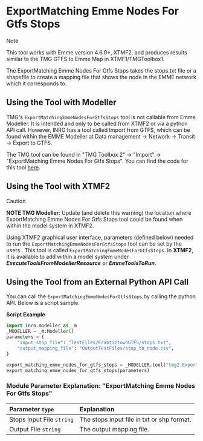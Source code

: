 # **ExportMatching Emme Nodes For Gtfs Stops**

> [!NOTE]
> This tool works with Emme version 4.6.0+, XTMF2, and produces results similar to the TMG GTFS to Emme Map in XTMF1/TMGToolbox1.

The ExportMatching Emme Nodes For Gtfs Stops takes the stops.txt file or a shapefile to create a mapping file that shows the node in
the EMME network which it corresponds to.

## **Using the Tool with Modeller**

TMG's `ExportMatchingEmmeNodesForGtfsStops` tool is not callable from Emme Modeller. It is intended and only to be called from XTMF2 or
via a python API call. However, INRO has a tool called Import from GTFS, which can be found within the EMME Modeller at Data management
-> Network -> Transit -> Export to GTFS.

The TMG tool can be found in "TMG Toolbox 2" -> "Import" -> "ExportMatching Emme Nodes For Gtfs Stops". You can find the code for this
tool [here](https://github.com/TravelModellingGroup/TMG.EMME/blob/master/TMG.EMME/TMGToolbox2/src/Export/export_matching_emme_nodes_for_gtfs_stops.py).

## **Using the Tool with XTMF2**

> [!CAUTION] 
> **NOTE TMG Modeller**: Update (and delete this warning) the location where ExportMatching Emme Nodes For Gtfs 
> Stops tool could be found when within the model system in XTMF2.

Using XTMF2 graphical user interface, parameters (defined below) needed to run the `ExportMatchingEmmeNodesForGtfsStops` tool can be set by the users
. This tool is called `ExportMatchingEmmeNodesForGtfsStops`. In **XTMF2**, it is available to add within a model system
under **_ExecuteToolsFromModellerResource_** or **_EmmeToolsToRun_**.

## **Using the Tool from an External Python API Call**

You can call the `ExportMatchingEmmeNodesForGtfsStops` by calling the python API. Below is a script sample.

**Script Example**

```python
import inro.modeller as _m
_MODELLER = _m.Modeller()
parameters = {
    "input_stop_file": "TestFiles/FrabtiztownGTFS/stops.txt",
    "output_mapping_file": "OutputTestFiles/stop_to_node.csv",
}

export_matching_emme_nodes_for_gtfs_stops = _MODELLER.tool("tmg2.Export.export_matching_emme_nodes_for_gtfs_stops")
export_matching_emme_nodes_for_gtfs_stops(parameters)
```

### Module Parameter Explanation: "ExportMatching Emme Nodes For Gtfs Stops"

| Parameter `type`        | Explanation                                      |
| :---------------------- | :----------------------------------------------- |
| Stops Input File `string` | The stops input file in txt or shp format. |
| Output File `string` | The output mapping file. |